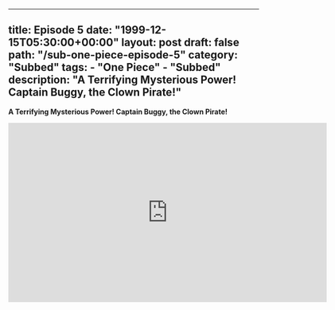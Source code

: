 
---
title: Episode 5
date: "1999-12-15T05:30:00+00:00"
layout: post
draft: false
path: "/sub-one-piece-episode-5"
category: "Subbed"
tags:
	- "One Piece"
	- "Subbed"
description: "A Terrifying Mysterious Power! Captain Buggy, the Clown Pirate!"
---

**A Terrifying Mysterious Power! Captain Buggy, the Clown Pirate!**

<iframe width="640" height="360" src="https://www.rapidvideo.com/e/G6FRPH070K" frameborder="0" marginwidth=0 marginheight=0 scrolling=no allowfullscreen></iframe>
